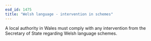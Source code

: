 ```yaml
---
esd_id: 1475
title: "Welsh language - intervention in schemes"
---
```


A local authority in Wales must comply with any intervention from the Secretary of State regarding Welsh language schemes.

